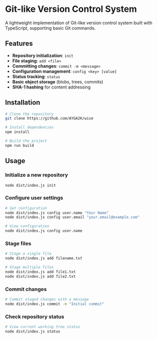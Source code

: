 # Git-like Version Control System

A lightweight implementation of Git-like version control system built with TypeScript, supporting basic Git commands.

## Features

- **Repository initialization**: `init`
- **File staging**: `add <file>`
- **Committing changes**: `commit -m <message>`
- **Configuration management**: `config <key> [value]`
- **Status tracking**: `status`
- **Basic object storage** (blobs, trees, commits)
- **SHA-1 hashing** for content addressing

## Installation

```bash
# Clone the repository
git clone https://github.com/AYGA2K/wise

# Install dependencies
npm install

# Build the project
npm run build

```

## Usage

### Initialize a new repository

```bash
node dist/index.js init
```

### Configure user settings

```bash
# Set configuration
node dist/index.js config user.name "Your Name"
node dist/index.js config user.email "your.email@example.com"

# View configuration
node dist/index.js config user.name
```

### Stage files

```bash
# Stage a single file
node dist/index.js add filename.txt

# Stage multiple files
node dist/index.js add file1.txt
node dist/index.js add file2.txt
```

### Commit changes

```bash
# Commit staged changes with a message
node dist/index.js commit -m "Initial commit"
```

### Check repository status

```bash
# View current working tree status
node dist/index.js status
```
